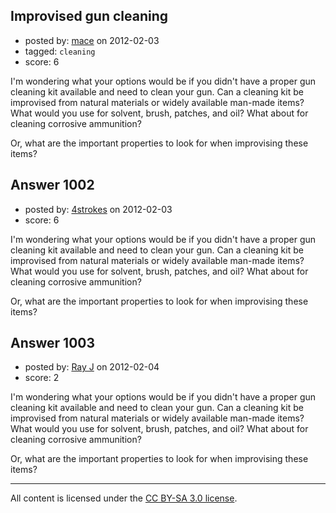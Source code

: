 ## Improvised gun cleaning

- posted by: [mace](https://stackexchange.com/users/-1/163-mace) on 2012-02-03
- tagged: `cleaning`
- score: 6

I'm wondering what your options would be if you didn't have a proper gun cleaning kit available and need to clean your gun. Can a cleaning kit be improvised from natural materials or widely available man-made items? What would you use for solvent, brush, patches, and oil? What about for cleaning corrosive ammunition? 

Or, what are the important properties to look for when improvising these items?






## Answer 1002

- posted by: [4strokes](https://stackexchange.com/users/-1/410-4strokes) on 2012-02-03
- score: 6

I'm wondering what your options would be if you didn't have a proper gun cleaning kit available and need to clean your gun. Can a cleaning kit be improvised from natural materials or widely available man-made items? What would you use for solvent, brush, patches, and oil? What about for cleaning corrosive ammunition? 

Or, what are the important properties to look for when improvising these items?






## Answer 1003

- posted by: [Ray J](https://stackexchange.com/users/-1/166-ray-j) on 2012-02-04
- score: 2

I'm wondering what your options would be if you didn't have a proper gun cleaning kit available and need to clean your gun. Can a cleaning kit be improvised from natural materials or widely available man-made items? What would you use for solvent, brush, patches, and oil? What about for cleaning corrosive ammunition? 

Or, what are the important properties to look for when improvising these items?







---

All content is licensed under the [CC BY-SA 3.0 license](https://creativecommons.org/licenses/by-sa/3.0/).
